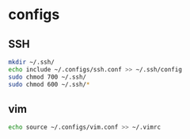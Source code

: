 # configs

## SSH

```bash
mkdir ~/.ssh/
echo include ~/.configs/ssh.conf >> ~/.ssh/config
sudo chmod 700 ~/.ssh/
sudo chmod 600 ~/.ssh/*
```

## vim

```bash
echo source ~/.configs/vim.conf >> ~/.vimrc
```

